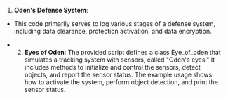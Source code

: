 1.  **Oden's Defense System**:
   - This code primarily serves to log various stages of a defense system, including data clearance, protection activation, and data encryption.


   - 2.  **Eyes of Oden**:
        The provided script defines a class Eye_of_oden that simulates a tracking system with sensors, called "Oden's eyes." It includes methods to initialize and control the sensors, detect objects, and report the sensor status. The example usage shows how to activate the system, perform object detection, and print the sensor status.
